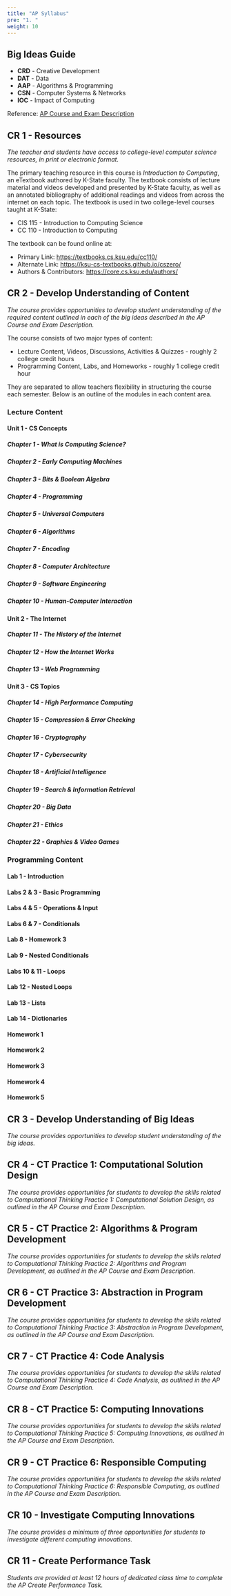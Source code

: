 ```yaml
---
title: "AP Syllabus"
pre: "1. "
weight: 10
---
```


## Big Ideas Guide

* **CRD** - Creative Development
* **DAT** - Data
* **AAP** - Algorithms & Programming
* **CSN** - Computer Systems & Networks
* **IOC** - Impact of Computing

Reference: [AP Course and Exam Description](https://apcentral.collegeboard.org/media/pdf/ap-computer-science-principles-course-and-exam-description.pdf)

## CR 1 - Resources

_The teacher and students have access to college-level computer science resources, in print or electronic format._

The primary teaching resource in this course is _Introduction to Computing_, an eTextbook authored by K-State faculty. The textbook consists of lecture material and videos developed and presented by K-State faculty, as well as an annotated bibliography of additional readings and videos from across the internet on each topic. The textbook is used in two college-level courses taught at K-State:

* CIS 115 - Introduction to Computing Science
* CC 110 - Introduction to Computing

The textbook can be found online at:

* Primary Link: https://textbooks.cs.ksu.edu/cc110/
* Alternate Link: https://ksu-cs-textbooks.github.io/cszero/ 
* Authors & Contributors: https://core.cs.ksu.edu/authors/

## CR 2 - Develop Understanding of Content

_The course provides opportunities to develop student understanding of the required content outlined in each of the big ideas described in the AP Course and Exam Description._

The course consists of two major types of content:

* Lecture Content, Videos, Discussions, Activities & Quizzes - roughly 2 college credit hours
* Programming Content, Labs, and Homeworks - roughly 1 college credit hour

They are separated to allow teachers flexibility in structuring the course each semester. Below is an outline of the modules in each content area.

### Lecture Content

#### Unit 1 - CS Concepts

##### Chapter 1 - What is Computing Science?
##### Chapter 2 - Early Computing Machines
##### Chapter 3 - Bits & Boolean Algebra
##### Chapter 4 - Programming
##### Chapter 5 - Universal Computers
##### Chapter 6 - Algorithms
##### Chapter 7 - Encoding
##### Chapter 8 - Computer Architecture
##### Chapter 9 - Software Engineering
##### Chapter 10 - Human-Computer Interaction

#### Unit 2 - The Internet

##### Chapter 11 - The History of the Internet
##### Chapter 12 - How the Internet Works
##### Chapter 13 - Web Programming

#### Unit 3 - CS Topics

##### Chapter 14 - High Performance Computing
##### Chapter 15 - Compression & Error Checking
##### Chapter 16 - Cryptography
##### Chapter 17 - Cybersecurity
##### Chapter 18 - Artificial Intelligence
##### Chapter 19 - Search & Information Retrieval
##### Chapter 20 - Big Data
##### Chapter 21 - Ethics
##### Chapter 22 - Graphics & Video Games

### Programming Content

#### Lab 1 - Introduction

#### Labs 2 & 3 - Basic Programming

#### Labs 4 & 5 - Operations & Input
#### Labs 6 & 7 - Conditionals

#### Lab 8 - Homework 3

#### Lab 9 - Nested Conditionals

#### Labs 10 & 11 - Loops
#### Lab 12 - Nested Loops
#### Lab 13 - Lists
#### Lab 14 - Dictionaries
#### Homework 1
#### Homework 2
#### Homework 3 
#### Homework 4
#### Homework 5 


## CR 3 - Develop Understanding of Big Ideas

_The course provides opportunities to develop student understanding of the big ideas._

## CR 4 - CT Practice 1: Computational Solution Design

_The course provides opportunities for students to develop the skills related to Computational Thinking Practice 1: Computational Solution Design, as outlined in the AP Course and Exam Description._

## CR 5 - CT Practice 2: Algorithms & Program Development

_The course provides opportunities for students to develop the skills related to Computational Thinking Practice 2: Algorithms and Program Development, as outlined in the AP Course and Exam Description._

## CR 6 - CT Practice 3: Abstraction in Program Development

_The course provides opportunities for students to develop the skills related to Computational Thinking Practice 3: Abstraction in Program Development, as outlined in the AP Course and Exam Description._

## CR 7 - CT Practice 4: Code Analysis

_The course provides opportunities for students to develop the skills related to Computational Thinking Practice 4: Code Analysis, as outlined in the AP Course and Exam Description._

## CR 8 - CT Practice 5: Computing Innovations

_The course provides opportunities for students to develop the skills related to Computational Thinking Practice 5: Computing Innovations, as outlined in the AP Course and Exam Description._

## CR 9 - CT Practice 6: Responsible Computing

_The course provides opportunities for students to develop the skills related to Computational Thinking Practice 6: Responsible Computing, as outlined in the AP Course and Exam Description._

## CR 10 - Investigate Computing Innovations

_The course provides a minimum of three opportunities for students to investigate different computing innovations._

## CR 11 - Create Performance Task

_Students are provided at least 12 hours of dedicated class time to complete the AP Create Performance Task._